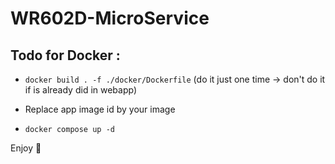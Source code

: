 # WR602D-MicroService

## Todo for Docker :

- ```docker build . -f ./docker/Dockerfile``` (do it just one time -> don't do it if is already did in webapp)

- Replace app image id by your image

- ```docker compose up -d```

Enjoy 🎉
